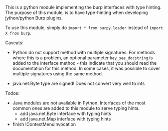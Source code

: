 This is a python module implementing the burp interfaces with type hinting.
The purpose of this module, is to have type-hinting when developing jython/python Burp plugins.

To use this module, simply do `import * from burpy.loader` instead of `import X from burp`.

Caveats:

* Python do not support method with multiple signatures. For methods where this is a problem, an optional parameter
`hey_see_docstring` is added to the interface method - this indicate that you should read the documentation for this
method. In some cases, it was possible to cover multiple signatures using the same method.

* java.net.Byte type are signed! Does not convert very well to ints 

Todos:

* Java modules are not available in Python. Interfaces of the most common ones are added to this module to serve typing
hints.
  * add java.net.Byte interface with typing hints
  * add java.net.Map interface with typing hints
* finish IContextMenuInvocation

    
